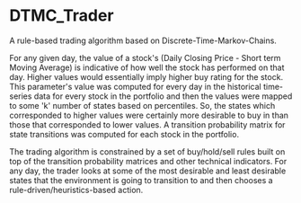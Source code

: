 # DTMC_Trader

A rule-based trading algorithm based on Discrete-Time-Markov-Chains. 

For any given day, the value of a stock's (Daily Closing Price - Short term Moving Average) is indicative of how well the stock has performed on that day. Higher values would essentially imply higher buy rating for the stock. This parameter's value was computed for every day in the historical time-series data for every stock in the portfolio and then the values were mapped to some 'k' number of states based on percentiles. So, the states which corresponded to higher values were certainly more desirable to buy in than those that corresponded to lower values. A transition probability matrix for state transitions was computed for each stock in the portfolio.

The trading algorithm is constrained by a set of buy/hold/sell rules built on top of the transition probability matrices and other technical indicators. For any day, the trader looks at some of the most desirable and least desirable states that the environment is going to transition to and then chooses a rule-driven/heuristics-based action.
